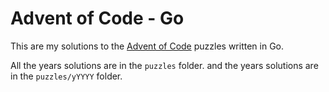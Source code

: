 # Advent of Code - Go

This are my solutions to the [Advent of Code](https://adventofcode.com/) puzzles written in Go.

All the years solutions are in the `puzzles` folder.
and the years solutions are in the `puzzles/yYYYY` folder.

